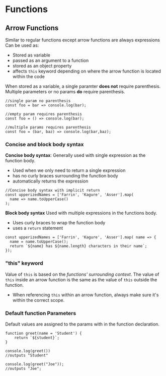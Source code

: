 
# Functions

## Arrow Functions
Similar to regular functions except arrow functions are always expressions
Can be used as: 
- Stored as variable
- passed as an argument to a function
- stored as an object property
- affects `this` keyword depending on where the arrow function is located within the code

When stored as a variable, a single paramter **does not** require parenthesis.  Multiple parameters or no params **do** require parenthesis.  
```
//single param no parenthesis
const foo = bar => console.log(bar); 

//empty param requires parenthesis
const foo = () => console.log(bar); 

//multiple params requires parenthesis
const foo = (bar, baz) => console.log(bar,baz); 
```
### Concise and block body syntax
**Concise body syntax**:
Generally used with single expression as the function body.  
- Used when we only need to return a single expression
- has no curly braces surrounding the function body
- automatically returns the expression

```
//Concise body syntax with implicit return
const upperizedNames = ['Farrin', 'Kagure', 'Asser'].map(
  name => name.toUpperCase()
);
```

**Block body syntax**
Used with multiple expressions in the functions body.  
- Uses curly braces to wrap the function body
- uses a `return` statement 

```
const upperizedNames = ['Farrin', 'Kagure', 'Asser'].map( name => {
  name = name.toUpperCase();
  return `${name} has ${name.length} characters in their name`;
});
```

### "this" keyword
Value of `this` is based on the _functions' surrounding context_.  The value of `this` inside an arrow function is the same as the value of `this` outside the function.  

- When referencing `this` within an arrow function, always make sure it's within the correct scope.  

### Default function Parameters
Default values are assigned to the params with in the function declaration.  
```
function greet(name = 'Student') {
    return `${student}`;
}

console.log(greet())
//outputs "Student"

console.log(greet("Joe"));
//outputs "Joe"; 
```


<!--stackedit_data:
eyJoaXN0b3J5IjpbMTc0MzEwNTA3MSwxMzA0NDY2MDgxXX0=
-->